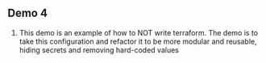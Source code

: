 ## Demo 4
1. This demo is an example of how to NOT write terraform. The demo is to take this configuration and refactor it to be more modular and reusable, hiding secrets and removing hard-coded values